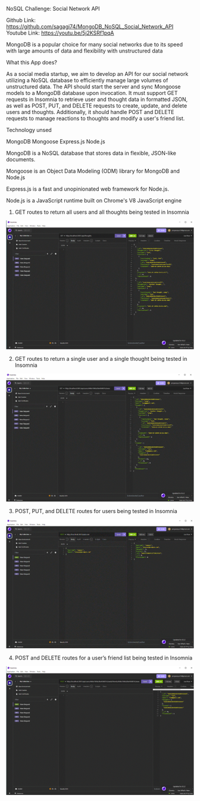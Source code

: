 NoSQL Challenge: Social Network API

Github Link:
https://github.com/sagagi74/MongoDB_NoSQL_Social_Network_API
Youtube Link:
https://youtu.be/5j2KSRf1pqA



MongoDB is a popular choice for many social networks due to its speed with large amounts of data and flexibility with unstructured data

What this App does?

As a social media startup, we aim to develop an API for our social network utilizing a NoSQL database to efficiently manage large volumes of unstructured data. The API should start the server and sync Mongoose models to a MongoDB database upon invocation. It must support GET requests in Insomnia to retrieve user and thought data in formatted JSON, as well as POST, PUT, and DELETE requests to create, update, and delete users and thoughts. Additionally, it should handle POST and DELETE requests to manage reactions to thoughts and modify a user's friend list.

Technology unsed

MongoDB
Mongoose
Express.js
Node.js

MongoDB is a NoSQL database that stores data in flexible, JSON-like documents.

Mongoose is an Object Data Modeling (ODM) library for MongoDB and Node.js

Express.js is a fast and unopinionated web framework for Node.js.

Node.js is a JavaScript runtime built on Chrome's V8 JavaScript engine

1. GET routes to return all users and all thoughts being tested in Insomnia

![Get](assets/1.GIF)

2.  GET routes to return a single user and a single thought being tested in Insomnia

![Get](assets/2.GIF)

3. POST, PUT, and DELETE routes for users being tested in Insomnia

![post,put,delete](assets/3.GIF)

4.  POST and DELETE routes for a user’s friend list being tested in Insomnia

![post,delete](assets/4.GIF)